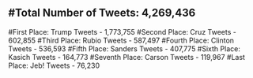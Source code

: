 #Total Number of Tweets: 4,269,436 
---
#First Place: Trump Tweets - 1,773,755
#Second Place: Cruz Tweets - 602,855
#Third Place: Rubio Tweets - 587,497
#Fourth Place: Clinton Tweets - 536,593
#Fifth Place: Sanders Tweets - 407,775
#Sixth Place: Kasich Tweets - 164,773
#Seventh Place: Carson Tweets - 119,967
#Last Place: Jeb! Tweets - 76,230
